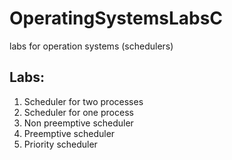 # OperatingSystemsLabsC
labs for operation systems (schedulers)

## Labs:
1. Scheduler for two processes
2. Scheduler for one process
3. Non preemptive scheduler
4. Preemptive scheduler
5. Priority scheduler
